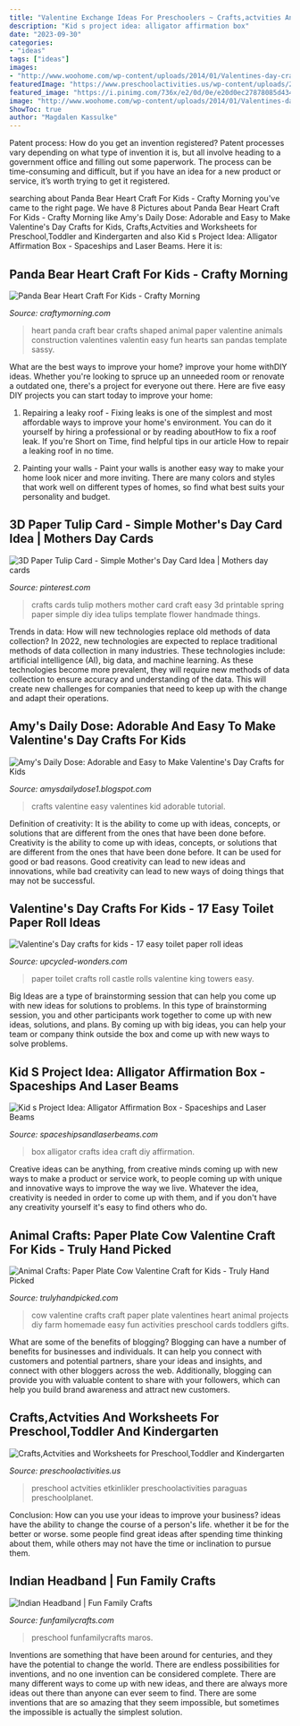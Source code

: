```yaml
---
title: "Valentine Exchange Ideas For Preschoolers ~ Crafts,actvities And Worksheets For Preschool,toddler And Kindergarten"
description: "Kid s project idea: alligator affirmation box"
date: "2023-09-30"
categories:
- "ideas"
tags: ["ideas"]
images:
- "http://www.woohome.com/wp-content/uploads/2014/01/Valentines-day-crafts-for-kid-32.jpg"
featuredImage: "https://www.preschoolactivities.us/wp-content/uploads/2016/01/paper-plate-umbrella-craft.jpg"
featured_image: "https://i.pinimg.com/736x/e2/0d/0e/e20d0ec27878085d434b750d3189d109.jpg"
image: "http://www.woohome.com/wp-content/uploads/2014/01/Valentines-day-crafts-for-kid-32.jpg"
ShowToc: true
author: "Magdalen Kassulke"
---
```



Patent process: How do you get an invention registered?
Patent processes vary depending on what type of invention it is, but all involve heading to a government office and filling out some paperwork. The process can be time-consuming and difficult, but if you have an idea for a new product or service, it’s worth trying to get it registered.

	

		
searching about Panda Bear Heart Craft For Kids - Crafty Morning you've came to the right page. We have 8 Pictures about Panda Bear Heart Craft For Kids - Crafty Morning like Amy&#039;s Daily Dose: Adorable and Easy to Make Valentine&#039;s Day Crafts for Kids, Crafts,Actvities and Worksheets for Preschool,Toddler and Kindergarten and also Kid s Project Idea: Alligator Affirmation Box - Spaceships and Laser Beams. Here it is:
		
    
## Panda Bear Heart Craft For Kids - Crafty Morning

<img loading=lazy src="https://www.sassydealz.com/wp-content/uploads/2014/02/heart-panda-craft-for-kids-691x1024.jpg" onerror="this.onerror=null;this.src='https://tse4.mm.bing.net/th?id=OIP.Vsg1LmFiUEt4o7zR3GmZIQHaK-&amp;pid=15.1';" alt="Panda Bear Heart Craft For Kids - Crafty Morning">

_Source: craftymorning.com_

>heart panda craft bear crafts shaped animal paper valentine animals construction valentines valentin easy fun hearts san pandas template sassy. 

	

What are the best ways to improve your home?
improve your home withDIY ideas. Whether you're looking to spruce up an unneeded room or renovate a outdated one, there's a project for everyone out there. Here are five easy DIY projects you can start today to improve your home: 
1. Repairing a leaky roof - Fixing leaks is one of the simplest and most affordable ways to improve your home's environment. You can do it yourself by hiring a professional or by reading aboutHow to fix a roof leak. If you're Short on Time, find helpful tips in our article How to repair a leaking roof in no time. 

2. Painting your walls - Paint your walls is another easy way to make your home look nicer and more inviting. There are many colors and styles that work well on different types of homes, so find what best suits your personality and budget.

    
## 3D Paper Tulip Card - Simple Mother&#039;s Day Card Idea | Mothers Day Cards

<img loading=lazy src="https://i.pinimg.com/736x/e2/0d/0e/e20d0ec27878085d434b750d3189d109.jpg" onerror="this.onerror=null;this.src='https://tse4.mm.bing.net/th?id=OIP.gO1YJNg6cC3Ixb7cBwg54gHaLo&amp;pid=15.1';" alt="3D Paper Tulip Card - Simple Mother&#039;s Day Card Idea | Mothers day cards">

_Source: pinterest.com_

>crafts cards tulip mothers mother card craft easy 3d printable spring paper simple diy idea tulips template flower handmade things. 

	

Trends in data: How will new technologies replace old methods of data collection?
In 2022, new technologies are expected to replace traditional methods of data collection in many industries. These technologies include: artificial intelligence (AI), big data, and machine learning. As these technologies become more prevalent, they will require new methods of data collection to ensure accuracy and understanding of the data. This will create new challenges for companies that need to keep up with the change and adapt their operations.

    
## Amy&#039;s Daily Dose: Adorable And Easy To Make Valentine&#039;s Day Crafts For Kids

<img loading=lazy src="http://www.woohome.com/wp-content/uploads/2014/01/Valentines-day-crafts-for-kid-32.jpg" onerror="this.onerror=null;this.src='https://tse4.mm.bing.net/th?id=OIP.Ie-uz7xlpR2GWV_4eIaekAHaK9&amp;pid=15.1';" alt="Amy&#039;s Daily Dose: Adorable and Easy to Make Valentine&#039;s Day Crafts for Kids">

_Source: amysdailydose1.blogspot.com_

>crafts valentine easy valentines kid adorable tutorial. 

	

Definition of creativity: It is the ability to come up with ideas, concepts, or solutions that are different from the ones that have been done before.
Creativity is the ability to come up with ideas, concepts, or solutions that are different from the ones that have been done before. It can be used for good or bad reasons. Good creativity can lead to new ideas and innovations, while bad creativity can lead to new ways of doing things that may not be successful.

    
## Valentine&#039;s Day Crafts For Kids - 17 Easy Toilet Paper Roll Ideas

<img loading=lazy src="http://www.upcycled-wonders.com/wp-content/uploads/2015/01/crafts-for-kids-from-reused-toilet-paper-rolls-handmade-king-castle-with-towers.jpeg" onerror="this.onerror=null;this.src='https://tse4.mm.bing.net/th?id=OIP.lUtrk5-hlF77jfPtlSYs_wHaE7&amp;pid=15.1';" alt="Valentine&#039;s Day crafts for kids - 17 easy toilet paper roll ideas">

_Source: upcycled-wonders.com_

>paper toilet crafts roll castle rolls valentine king towers easy. 

	

Big Ideas are a type of brainstorming session that can help you come up with new ideas for solutions to problems. In this type of brainstorming session, you and other participants work together to come up with new ideas, solutions, and plans. By coming up with big ideas, you can help your team or company think outside the box and come up with new ways to solve problems.

    
## Kid S Project Idea: Alligator Affirmation Box - Spaceships And Laser Beams

<img loading=lazy src="https://spaceshipsandlaserbeams.com/wp-content/uploads/2015/09/kids-alligator-affirmation-box-craft.jpg" onerror="this.onerror=null;this.src='https://tse2.mm.bing.net/th?id=OIP.3QWGkmm0KaPjNM9VzGN3aQHaLD&amp;pid=15.1';" alt="Kid s Project Idea: Alligator Affirmation Box - Spaceships and Laser Beams">

_Source: spaceshipsandlaserbeams.com_

>box alligator crafts idea craft diy affirmation. 

	

Creative ideas can be anything, from creative minds coming up with new ways to make a product or service work, to people coming up with unique and innovative ways to improve the way we live. Whatever the idea, creativity is needed in order to come up with them, and if you don't have any creativity yourself it's easy to find others who do.

    
## Animal Crafts: Paper Plate Cow Valentine Craft For Kids - Truly Hand Picked

<img loading=lazy src="https://trulyhandpicked.com/wp-content/uploads/2019/02/paper-plate-cow-valentine-craft-for-kids-crafty-morning-1550725303g48kn.png" onerror="this.onerror=null;this.src='https://tse2.mm.bing.net/th?id=OIP.MzlFxiNEbZHSxvPOefvmKQHaLd&amp;pid=15.1';" alt="Animal Crafts: Paper Plate Cow Valentine Craft for Kids - Truly Hand Picked">

_Source: trulyhandpicked.com_

>cow valentine crafts craft paper plate valentines heart animal projects diy farm homemade easy fun activities preschool cards toddlers gifts. 

	

What are some of the benefits of blogging?
Blogging can have a number of benefits for businesses and individuals. It can help you connect with customers and potential partners, share your ideas and insights, and connect with other bloggers across the web. Additionally, blogging can provide you with valuable content to share with your followers, which can help you build brand awareness and attract new customers.

    
## Crafts,Actvities And Worksheets For Preschool,Toddler And Kindergarten

<img loading=lazy src="https://www.preschoolactivities.us/wp-content/uploads/2016/01/paper-plate-umbrella-craft.jpg" onerror="this.onerror=null;this.src='https://tse1.mm.bing.net/th?id=OIP.zV9BZINDvDLTl90OrBRnngHaJ4&amp;pid=15.1';" alt="Crafts,Actvities and Worksheets for Preschool,Toddler and Kindergarten">

_Source: preschoolactivities.us_

>preschool actvities etkinlikler preschoolactivities paraguas preschoolplanet. 

	

Conclusion: How can you use your ideas to improve your business?
ideas have the ability to change the course of a person's life. whether it be for the better or worse. some people find great ideas after spending time thinking about them, while others may not have the time or inclination to pursue them.

    
## Indian Headband | Fun Family Crafts

<img loading=lazy src="https://funfamilycrafts.com/wp-content/uploads/2012/02/P1030602.jpg" onerror="this.onerror=null;this.src='https://tse3.mm.bing.net/th?id=OIP.WYinGuBKmOzwaBcSO-xqFgHaJ4&amp;pid=15.1';" alt="Indian Headband | Fun Family Crafts">

_Source: funfamilycrafts.com_

>preschool funfamilycrafts maros. 

	

Inventions are something that have been around for centuries, and they have the potential to change the world. There are endless possibilities for inventions, and no one invention can be considered complete. There are many different ways to come up with new ideas, and there are always more ideas out there than anyone can ever seem to find. There are some inventions that are so amazing that they seem impossible, but sometimes the impossible is actually the simplest solution.

